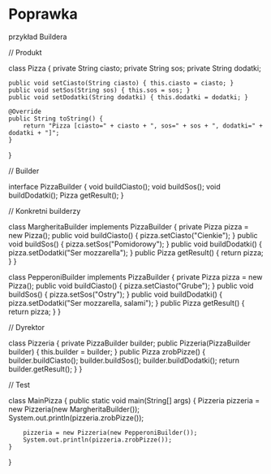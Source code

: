 # Poprawka


przykład Buildera


// Produkt

class Pizza {
    private String ciasto;
    private String sos;
    private String dodatki;

    public void setCiasto(String ciasto) { this.ciasto = ciasto; }
    public void setSos(String sos) { this.sos = sos; }
    public void setDodatki(String dodatki) { this.dodatki = dodatki; }

    @Override
    public String toString() {
        return "Pizza [ciasto=" + ciasto + ", sos=" + sos + ", dodatki=" + dodatki + "]";
    }
}

// Builder

interface PizzaBuilder {
    void buildCiasto();
    void buildSos();
    void buildDodatki();
    Pizza getResult();
}

// Konkretni builderzy

class MargheritaBuilder implements PizzaBuilder {
    private Pizza pizza = new Pizza();
    public void buildCiasto() { pizza.setCiasto("Cienkie"); }
    public void buildSos() { pizza.setSos("Pomidorowy"); }
    public void buildDodatki() { pizza.setDodatki("Ser mozzarella"); }
    public Pizza getResult() { return pizza; }
}

class PepperoniBuilder implements PizzaBuilder {
    private Pizza pizza = new Pizza();
    public void buildCiasto() { pizza.setCiasto("Grube"); }
    public void buildSos() { pizza.setSos("Ostry"); }
    public void buildDodatki() { pizza.setDodatki("Ser mozzarella, salami"); }
    public Pizza getResult() { return pizza; }
}

// Dyrektor


class Pizzeria {
    private PizzaBuilder builder;
    public Pizzeria(PizzaBuilder builder) { this.builder = builder; }
    public Pizza zrobPizze() {
        builder.buildCiasto();
        builder.buildSos();
        builder.buildDodatki();
        return builder.getResult();
    }
}

// Test

class MainPizza {
    public static void main(String[] args) {
        Pizzeria pizzeria = new Pizzeria(new MargheritaBuilder());
        System.out.println(pizzeria.zrobPizze());

        pizzeria = new Pizzeria(new PepperoniBuilder());
        System.out.println(pizzeria.zrobPizze());
    }
}

